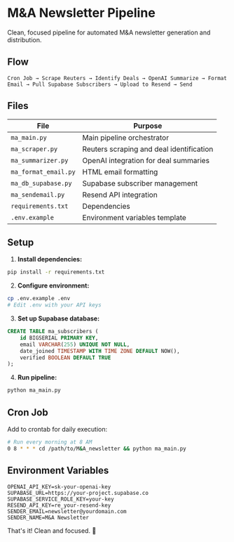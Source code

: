 # M&A Newsletter Pipeline

Clean, focused pipeline for automated M&A newsletter generation and distribution.

## Flow

```
Cron Job → Scrape Reuters → Identify Deals → OpenAI Summarize → Format Email → Pull Supabase Subscribers → Upload to Resend → Send
```

## Files

| File | Purpose |
|------|---------|
| `ma_main.py` | Main pipeline orchestrator |
| `ma_scraper.py` | Reuters scraping and deal identification |
| `ma_summarizer.py` | OpenAI integration for deal summaries |
| `ma_format_email.py` | HTML email formatting |
| `ma_db_supabase.py` | Supabase subscriber management |
| `ma_sendemail.py` | Resend API integration |
| `requirements.txt` | Dependencies |
| `.env.example` | Environment variables template |

## Setup

1. **Install dependencies:**
```bash
pip install -r requirements.txt
```

2. **Configure environment:**
```bash
cp .env.example .env
# Edit .env with your API keys
```

3. **Set up Supabase database:**
```sql
CREATE TABLE ma_subscribers (
    id BIGSERIAL PRIMARY KEY,
    email VARCHAR(255) UNIQUE NOT NULL,
    date_joined TIMESTAMP WITH TIME ZONE DEFAULT NOW(),
    verified BOOLEAN DEFAULT TRUE
);
```

4. **Run pipeline:**
```bash
python ma_main.py
```

## Cron Job

Add to crontab for daily execution:
```bash
# Run every morning at 8 AM
0 8 * * * cd /path/to/M&A_newsletter && python ma_main.py
```

## Environment Variables

```env
OPENAI_API_KEY=sk-your-openai-key
SUPABASE_URL=https://your-project.supabase.co
SUPABASE_SERVICE_ROLE_KEY=your-key
RESEND_API_KEY=re_your-resend-key
SENDER_EMAIL=newsletter@yourdomain.com
SENDER_NAME=M&A Newsletter
```

That's it! Clean and focused. 🎯